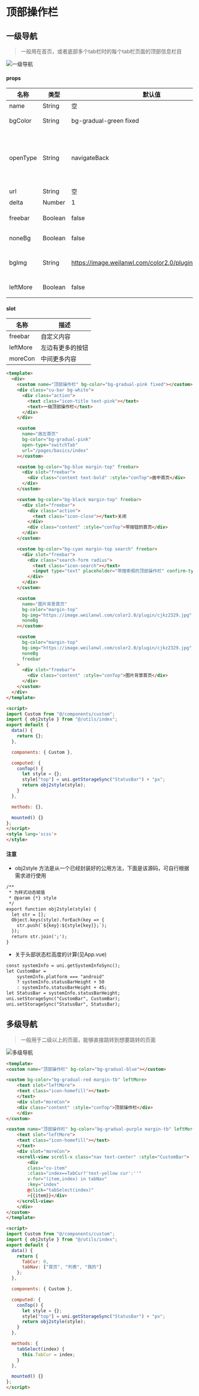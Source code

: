 # 顶部操作栏

## 一级导航
>一般用在首页，或者底部多个tab栏时的每个tab栏页面的顶部信息栏目

![一级导航](../../_image/custom-1.png)

#### props

| 名称     | 类型    | 默认值                                                  | 描述                                                                  |
| -------- | ------- | ------------------------------------------------------- | --------------------------------------------------------------------- |
| name     | String  | 空                                                      | 标题名                                                                |
| bgColor  | String  | bg-gradual-green   fixed                                | 导航的基础样式className                                               |
| openType | String  | navigateBack                                            | 页面链接方式（navigate，redirect，switchTab，reLaunch，navigateBack） |
| url      | String  | 空                                                      | 页面链接                                                              |
| delta    | Number  | 1                                                       | 回退页数                                                              |
| freebar  | Boolean | false                                                   | 开启自定义内容模式                                                    |
| noneBg   | Boolean | false                                                   | 开启背景为图片模式                                                    |
| bgImg    | String  | https://image.weilanwl.com/color2.0/plugin/cjkz2329.jpg | 背景图片链接（小程序端仅支持网络图片）                                |
| leftMore | Boolean | false                                                   | 左边有更多的按钮                                                      |

#### slot

| 名称     | 描述             |
| -------- | ---------------- |
| freebar  | 自定义内容       |
| leftMore | 左边有更多的按钮 |
| moreCon  | 中间更多内容     |

```html
<template>
  <div>
    <custom name="顶部操作栏" bg-color="bg-gradual-pink fixed"></custom>
    <div class="cu-bar bg-white">
      <div class="action">
        <text class="icon-title text-pink"></text>
        <text>一级顶部操作栏</text>
      </div>
    </div>

    <custom
      name="居左首页"
      bg-color="bg-gradual-pink"
      open-type="switchTab"
      url="/pages/basics/index"
    ></custom>

    <custom bg-color="bg-blue margin-top" freebar>
      <div slot="freebar">
        <div class="content text-bold" :style="conTop">居中首页</div>
      </div>
    </custom>

    <custom bg-color="bg-black margin-top" freebar>
      <div slot="freebar">
        <div class="action">
          <text class="icon-close"></text>关闭
        </div>
        <div class="content" :style="conTop">带按钮的首页</div>
      </div>
    </custom>

    <custom bg-color="bg-cyan margin-top search" freebar>
      <div slot="freebar">
        <div class="search-form radius">
          <text class="icon-search"></text>
          <input type="text" placeholder="带搜索框的顶部操作栏" confirm-type="search">
        </div>
      </div>
    </custom>

    <custom
      name="图片背景首页"
      bg-color="margin-top"
      bg-img="https://image.weilanwl.com/color2.0/plugin/cjkz2329.jpg"
      noneBg
    ></custom>

    <custom
      bg-color="margin-top"
      bg-img="https://image.weilanwl.com/color2.0/plugin/cjkz2329.jpg"
      noneBg
      freebar
    >
      <div slot="freebar">
        <div class="content" :style="conTop">图片背景首页</div>
      </div>
    </custom>
  </div>
</template>

<script>
import Custom from "@/components/custom";
import { obj2style } from "@/utils/index";
export default {
  data() {
    return {};
  },

  components: { Custom },

  computed: {
    conTop() {
      let style = {};
      style["top"] = uni.getStorageSync("StatusBar") + "px";
      return obj2style(style);
    }
  },

  methods: {},

  mounted() {}
};
</script>
<style lang='scss'>
</style>

```

#### 注意

* obj2style 方法是从一个已经封装好的公用方法，下面是该源码，可自行根据需求进行使用

```html
/**
 * 为样式动态赋值
 * @param {*} style
 */
export function obj2style(style) {
  let str = [];
  Object.keys(style).forEach(key => {
    str.push(`${key}:${style[key]};`);
  });
  return str.join(';');
}
```

* 关于头部状态栏高度的计算(见App.vue)

```html
const systemInfo = uni.getSystemInfoSync();
let CustomBar =
    systemInfo.platform === "android"
    ? systemInfo.statusBarHeight + 50
    : systemInfo.statusBarHeight + 45;
let StatusBar = systemInfo.statusBarHeight;
uni.setStorageSync("CustomBar", CustomBar);
uni.setStorageSync("StatusBar", StatusBar);
```

## 多级导航
>一般用于二级以上的页面，能够直接跳转到想要跳转的页面

![多级导航](../../_image/custom-2.png)

```html
<template>
<custom name="顶部操作栏" bg-color="bg-gradual-blue"></custom>

<custom bg-color="bg-gradual-red margin-tb" leftMore>
    <text slot="leftMore">
    <text class="icon-homefill"></text>
    </text>
    <div slot="moreCon">
    <div class="content" :style="conTop">顶部操作栏</div>
    </div>
</custom>

<custom name="顶部操作栏" bg-color="bg-gradual-purple margin-tb" leftMore>
    <text slot="leftMore">
    <text class="icon-homefill"></text>
    </text>
    <div slot="moreCon">
    <scroll-view scroll-x class="nav text-center" :style="CustomBar">
        <div
        class="cu-item"
        :class="index==TabCur?'text-yellow cur':''"
        v-for="(item,index) in tabNav"
        :key="index"
        @click="tabSelect(index)"
        >{{item}}</div>
    </scroll-view>
    </div>
</custom>
</template>

<script>
import Custom from "@/components/custom";
import { obj2style } from "@/utils/index";
export default {
  data() {
    return {
      TabCur: 0,
      tabNav: ["首页", "列表", "我的"]
    };
  },

  components: { Custom },

  computed: {
    conTop() {
      let style = {};
      style["top"] = uni.getStorageSync("StatusBar") + "px";
      return obj2style(style);
    }
  },

  methods: {
    tabSelect(index) {
      this.TabCur = index;
    }
  },

  mounted() {}
};
</script>
```